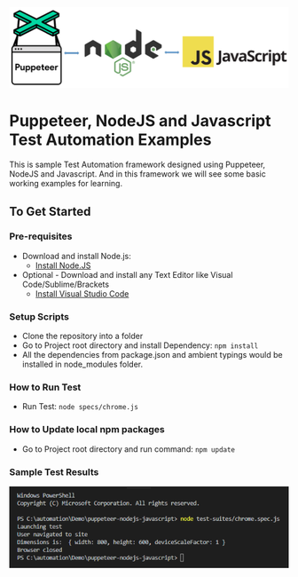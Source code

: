 ![Puppeteer, NodeJS and Javascript](./images/puppeteer-nodejs-javascript.png?raw=true "Puppeteer, NodeJS and Javascript")

# Puppeteer, NodeJS and Javascript Test Automation Examples
This is sample Test Automation framework designed using Puppeteer, NodeJS and Javascript. And in this framework we will see some basic working examples for learning.

## To Get Started

### Pre-requisites
* Download and install Node.js:
  * [Install Node.JS](https://www.codewithmmak.com/blog/2018/11/23/install-node-js/ "Install Node.JS")
* Optional - Download and install any Text Editor like Visual Code/Sublime/Brackets
  * [Install Visual Studio Code](https://www.codewithmmak.com/blog/2018/11/23/install-visual-studio-code/ "Install Visual Studio Code")

### Setup Scripts 
* Clone the repository into a folder
* Go to Project root directory and install Dependency: `npm install`
* All the dependencies from package.json and ambient typings would be installed in node_modules folder.

### How to Run Test
* Run Test: `node specs/chrome.js`

### How to Update local npm packages
* Go to Project root directory and run command: `npm update`

### Sample Test Results
![Puppeteer, NodeJS and Javascript Test Results](./images/console-test-results.png?raw=true "Puppeteer, NodeJS and Javascript Test Results")
